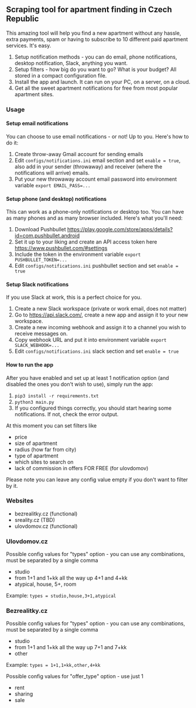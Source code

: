 ## Scraping tool for apartment finding in Czech Republic

This amazing tool will help you find a new apartment without any hassle,
extra payments, spam or having to subscribe to 10 different paid apartment services.
It's easy.
1. Setup notification methods - you can do email, phone notifications, desktop notification,
Slack, anything you want.
2. Setup filters - how big do you want to go? What is your budget? All stored in a compact configuration file.
3. Install the app and launch. It can run on your PC, on a server, on a cloud.
4. Get all the sweet apartment notifications for free from most popular apartment sites.

### Usage
#### Setup email notifications
You can choose to use email notifications - or not! Up to you. Here's how to do it:
1. Create throw-away Gmail account for sending emails
2. Edit ``configs/notifications.ini`` email section and set ``enable = true``, also
add in your sender (throwaway) and receiver (where the notifications will arrive) emails.
3. Put your new throwaway account email password into environment variable ``export EMAIL_PASS=...``

#### Setup phone (and desktop) notifications
This can work as a phone-only notifications or desktop too. You can have as many
phones and as many browser included. Here's what you'll need:
1. Download Pushbullet https://play.google.com/store/apps/details?id=com.pushbullet.android
2. Set it up to your liking and create an API access token here https://www.pushbullet.com/#settings
3. Include the token in the environment variable ``export PUSHBULLET_TOKEN=...``
4. Edit ``configs/notifications.ini`` pushbullet section and set ``enable = true``

#### Setup Slack notifications
If you use Slack at work, this is a perfect choice for you.
1. Create a new Slack workspace (private or work email, does not matter)
2. Go to https://api.slack.com/, create a new app and assign it to your
new workspace.
3. Create a new incoming webhook and assign it to a channel you wish to receive
messages on.
4. Copy webhook URL and put it into environment variable ``export SLACK_WEBHOOK=...``
5. Edit ``configs/notifications.ini`` slack section and set ``enable = true``

#### How to run the app
After you have enabled and set up at least 1 notification option (and disabled
the ones you don't wish to use), simply run the app:
1. ``pip3 install -r requirements.txt``
2. ``python3 main.py``
3. If you configured things correctly, you should start hearing some notifications.
If not, check the error output.

At this moment you can set filters like 
* price
* size of apartment
* radius (how far from city)
* type of apartment
* which sites to search on 
* lack of commission in offers FOR FREE (for ulovdomov)

Please note you can leave any config value empty if you 
don't want to filter by it. 

### Websites
* bezrealitky.cz (functional)
* sreality.cz (TBD)
* ulovdomov.cz (functional)

### Ulovdomov.cz
Possible config values for "types" option - you can use any combinations,
must be separated by a single comma
* studio
* from 1+1 and 1+kk all the way up 4+1 and 4+kk
* atypical, house, 5+, room

Example: ``types = studio,house,3+1,atypical``

### Bezrealitky.cz
Possible config values for "types" option - you can use any combinations,
must be separated by a single comma
* studio
* from 1+1 and 1+kk all the way up 7+1 and 7+kk
* other

Example: ``types = 1+1,1+kk,other,4+kk``

Possible config values for "offer_type" option - use just 1
* rent
* sharing
* sale

